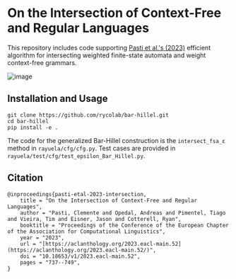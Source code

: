 # On the Intersection of Context-Free and Regular Languages

This repository includes code supporting [Pasti et al.'s (2023)](https://aclanthology.org/2023.eacl-main.52) efficient algorithm for intersecting weighted finite-state automata and weight context-free grammars.

![image](https://github.com/rycolab/bar-hillel/assets/219898/9d3a86c4-2c26-4e83-ba8b-6ba6942fe631)

## Installation and Usage

```
git clone https://github.com/rycolab/bar-hillel.git
cd bar-hillel
pip install -e .
```

The code for the generalized Bar-Hillel construction is the `intersect_fsa_ε` method in `rayuela/cfg/cfg.py`. Test cases are provided in `rayuela/test/cfg/test_epsilon_Bar_Hillel.py`.

## Citation
```
@inproceedings{pasti-etal-2023-intersection,
    title = "On the Intersection of Context-Free and Regular Languages",
    author = "Pasti, Clemente and Opedal, Andreas and Pimentel, Tiago and Vieira, Tim and Eisner, Jason and Cotterell, Ryan",
    booktitle = "Proceedings of the Conference of the European Chapter of the Association for Computational Linguistics",
    year = "2023",
    url = "[https://aclanthology.org/2023.eacl-main.52](https://aclanthology.org/2023.eacl-main.52/)",
    doi = "10.18653/v1/2023.eacl-main.52",
    pages = "737--749",
}
```
